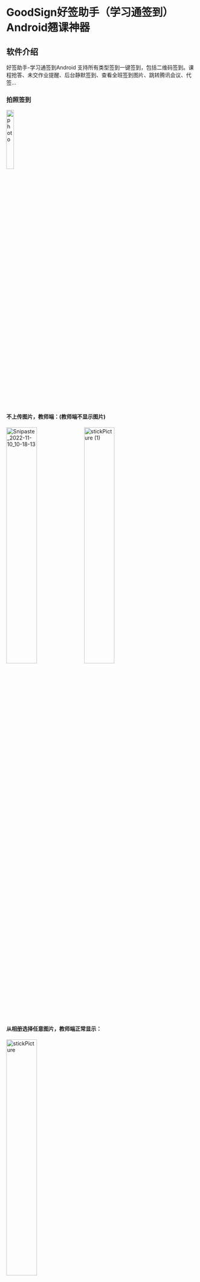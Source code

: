 # GoodSign好签助手（学习通签到）Android翘课神器  

## 软件介绍

好签助手-学习通签到Android  支持所有类型签到一键签到，包括二维码签到。课程抢答、未交作业提醒、后台静默签到、查看全班签到图片、跳转腾讯会议、代签...

### 拍照签到

<img src=".\README_IMG\photo.gif" alt="photo"   width="20%"/>


#### 不上传图片，教师端：(教师端不显示图片)

<img src=".\README_IMG\IMG20221110102046.jpg"  alt="Snipaste_2022-11-10_10-18-13" width="40%"  />
<img src=".\README_IMG\stickPicture (1).png"  alt="stickPicture (1)" width="40%"  /> 


#### 从相册选择任意图片，教师端正常显示：

<img src=".\README_IMG\stickPicture.png"  alt="stickPicture" width="40%" />


### 定位签到（真正的）自定义地址:

这里的经纬度是从学习通后端拿到的数据，是签到范围的中心点，所以地址填什么都能签到成功！（经纬度是判断是否在范围内的依据）

<img src=".\README_IMG\4A145DC833F43A40215A60A3C51D5E6E.jpg" alt="3B5445BD53FDAE09B16FBB5C215E4380"  width="40%" />


### 自动签到

在我的页面打开开关后，即可进入懒人模式：除了拍照签到，其他签到在打开软件后会自动签到。

<img src=".\README_IMG\Screenshot_2022-11-10-10-32-17-430_com.example.chaomianqiandao.jpg" alt="Screenshot_2022-11-10-10-32-17-430_com.example.chaomianqiandao" width="40%" />


### 手势签到和签到码签到

这种签到也是一键签到，不用你输入签到码和手势，但是你可以将签到码和手势分享给其他人（顺便可以推荐一下本软件）。

签到码和手势都是从学习通后端直接获取，没毛病老弟！！

<img src=".\README_IMG\084A757E6511502C0AF47719D7F3E38D.jpg" alt="084A757E6511502C0AF47719D7F3E38D"  width="40%"  />

### 日志系统

<img src=".\README_IMG\log.png" alt="084A757E6511502C0AF47719D7F3E38D"  width="40%"  />

### 未交作业提醒

<img src=".\README_IMG\submitwork.jpg" alt="084A757E6511502C0AF47719D7F3E38D"  width="40%"  />

### 任务列表跳转腾讯会议

<img src=".\README_IMG\meeting.gif" alt="084A757E6511502C0AF47719D7F3E38D"  width="40%"  />

##  多账号代签（一键签多个账号）

<img src=".\README_IMG\IMG_20230106_182833.jpg" alt="084A757E6511502C0AF47719D7F3E38D"  width="40%"  />

## 后台静默签到

<img src=".\README_IMG\65C9E84C77254D11DB1436B946E318E7.jpg" alt="65C9E84C77254D11DB1436B946E318E7"  width="40%"  />

## 抢答

<img src=".\README_IMG\Screenshot_2023-02-15-22-43-55-817-edit_com.example.chaomianqiandao.jpg.jpg" alt="65C9E84C77254D11DB1436B946E318E7"  width="40%"  />

## 查看签到列表

<img src=".\README_IMG\4DE4FF26DE8B8E1D0C960AEDE9A9E76E.jpg" alt="65C9E84C77254D11DB1436B946E318E7"  width="40%"  />

<img src=".\README_IMG\60FF5A9308BFD83C6C76C5B6EFA822C0.jpg" alt="65C9E84C77254D11DB1436B946E318E7"  width="40%"  />



## 软件特点

当然是支持自动二维码签到了，可以说是翘课神器！！！仅需让舍友用咱们软件扫码签到成功，那么就可以把二维码的签到密钥共享给所有人（无视10s过期），其他人只需要无脑一键签到即可。也会自动复制获取的enc签到密钥，可以分享给他人，不用我们软件也可以拿着enc签到。
后台静默签到，给自启动权限即可，无需担心被杀。全网最优的签到逻辑，实时监测签到人数。签到人数大于未签人数时，才签到，防止老师反向签到（来的不签，不来的签）
抢答功能...
查看签到列表
更多功能还在开发中....

## 使用教程
下载软件后一定一定要仔细看使用说明
https://note.youdao.com/s/Mp5Zvhfh

## 软件下载地址

v1.0.1 https://wwp.lanzoup.com/i68RV0e39eri

\--------------------------------------------------------

v1.0.2 修复部分课程闪退、主页新增刷新按钮监测最新签到、签到页面显示课程名称   https://wwp.lanzoup.com/i9M3R0e8pdlc

\--------------------------------------------------------

v1.0.3 修复二维码签到闪退、二维码图片新增剪裁功能、简化签到页面   https://wwp.lanzoup.com/iLVZB0eakhzc

\--------------------------------------------------------

v1.1.0 添加手势图案显示、替换二维码识别框架Zxing，使用opencv识别二维码，移植微信二维码引擎识别库（识别率大幅提高）https://wwp.lanzoup.com/iQKI10fbviwd

\--------------------------------------------------------

v1.2.0 正式版 页面重新布局、添加自动签到模式、去除内测过期、新增软件更新提示、添加二维码签到一键签到 https://wwp.lanzoup.com/iF1BL0fm2z1g

\--------------------------------------------------------

v1.2.1 修复自动模式下二维码签到闪退 https://wwp.lanzoup.com/iFW4K0foqd0j

\--------------------------------------------------------

v1.3.1 新增未交作业功能、优化日志系统 https://wwp.lanzoup.com/iAQ5G0fqlilc

\--------------------------------------------------------

v1.4.1  二维码签到自填enc、自动复制enc、活动列表支持跳转腾讯会议、优化界面逻辑、增强软件安全机制  https://wwp.lanzoup.com/iZQIP0fzegbc

\--------------------------------------------------------

v1.5.0 新增多账号一起签功能、账号切换、去除应用强制更新、优化应用启动速度  https://wwp.lanzoup.com/iFMHX0h9okef

\--------------------------------------------------------

v1.5.0 该版本以后不在提供更新下载地址，最新版本只会在QQ交流群发布（按需更新），修改bug后的版本也只会在群内更新  QQ用户交流群：301491750

对于点击登陆不跳转页面问题，是因为学校接口不一致导致，进群获取好签助手特别版。

\--------------------------------------------------------

v1.5.2 修复签到后重复监测签到问题、修复无效作业的bug、新增一分钟监测一次签到、修复主页导航栏切换画面滞留问题

\--------------------------------------------------------

v1.6.0 内测版 后台静默签到、优化签到逻辑、修复登陆页面手机号不正确导致的等待bug、适配了个别学校接口不兼容问题，取消特别版、新增抢答功能

\--------------------------------------------------------

v1.6.1 修复失效接口、修复在鸿蒙系统中运行的bug

\--------------------------------------------------------

v1.6.2 修复后台静默签到、新增查看签到列表功能

v1.5.0 更新于 2022年12月1日......

## 捐赠作者

<img src=".\README_IMG\zhifu.jpg" alt="65C9E84C77254D11DB1436B946E318E7"  width="40%"  />

## 声明

- 本项目完全开源，免费，仅供技术学习和交流，开发者团队并未授权任何组织、机构以及个人将其用于商业或者盈利性质的活动。也从未使用本项目进行任何盈利性活动。未来也不会将其用于开展营利性业务。
- 个人或者组织，机构如果使用本项目产生的各类纠纷，法律问题，均由其本人承担。
- 如果您开始使用本项目，即视为同意项目免责声明中的一切条款，条款更新不再另行通知。
- 如有触及相关平台规定或者权益，烦请联系我们删除。

## 鸣谢

代码部分全部是自己抓包分析原创。软件的功能、界面布局和文档编写参考了下面的项目，写的也十分好！

* https://github.com/james-curtis/chaoxing-sign-app
* https://github.com/morning-start/XueXiTong
